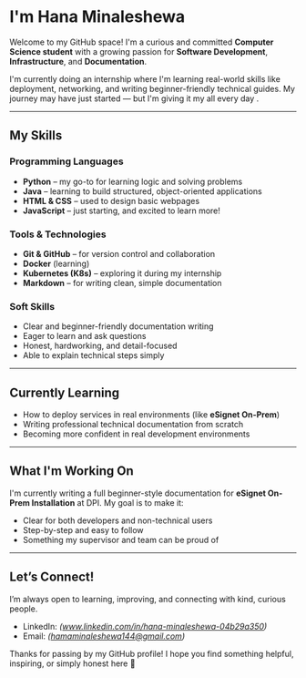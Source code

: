 # I'm Hana Minaleshewa

Welcome to my GitHub space! I'm a curious and committed **Computer Science student** with a growing passion for **Software Development**, **Infrastructure**, and **Documentation**.

I'm currently doing an internship where I'm learning real-world skills like deployment, networking, and writing beginner-friendly technical guides. My journey may have just started — but I'm giving it my all every day .

---

## My Skills

###  Programming Languages
- **Python** – my go-to for learning logic and solving problems
- **Java** – learning to build structured, object-oriented applications
- **HTML & CSS** – used to design basic webpages
- **JavaScript** – just starting, and excited to learn more!

### Tools & Technologies
- **Git & GitHub** – for version control and collaboration
- **Docker** (learning)
- **Kubernetes (K8s)** – exploring it during my internship
- **Markdown** – for writing clean, simple documentation

### Soft Skills
- Clear and beginner-friendly documentation writing
- Eager to learn and ask questions
- Honest, hardworking, and detail-focused
- Able to explain technical steps simply

---

## Currently Learning
- How to deploy services in real environments (like **eSignet On-Prem**)
- Writing professional technical documentation from scratch
- Becoming more confident in real development environments

---

## What I'm Working On
I'm currently writing a full beginner-style documentation for **eSignet On-Prem Installation** at DPI. My goal is to make it:
- Clear for both developers and non-technical users
- Step-by-step and easy to follow
- Something my supervisor and team can be proud of

---

##  Let’s Connect!
I’m always open to learning, improving, and connecting with kind, curious people.

-  LinkedIn: *(www.linkedin.com/in/hana-minaleshewa-04b29a350)*
  - Email: *(hamaminaleshewa144@gmail.com)*

Thanks for passing by my GitHub profile! I hope you find something helpful, inspiring, or simply honest here 💙
